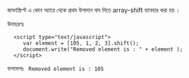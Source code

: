জাভাস্ক্রিপ্ট এ কোন অ্যারে থেকে প্রথম উপাদান বাদ দিতে array-shift ব্যাবহার করা হয় । 

উদাহরণঃ
 
      <script type="text/javascript">
         var element = [105, 1, 2, 3].shift();
         document.write("Removed element is : " + element ); 
      </script>


ফলাফলঃ
<code>
Removed element is : 105
</code>
